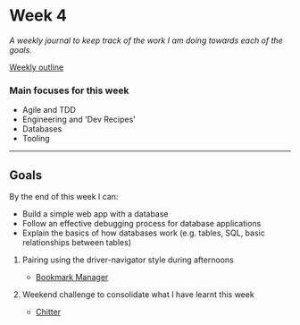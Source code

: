 # Week 4

_A weekly journal to keep track of the work I am doing towards each of the goals._

[Weekly outline](https://github.com/makersacademy/course/blob/master/week_outlines.md/)

### Main focuses for this week

- Agile and TDD
- Engineering and 'Dev Recipes'
- Databases
- Tooling

------

## Goals

By the end of this week I can:

* Build a simple web app with a database
* Follow an effective debugging process for database applications
* Explain the basics of how databases work (e.g. tables, SQL, basic relationships between tables)

1. Pairing using the driver-navigator style during afternoons
    - [Bookmark Manager](https://github.com/nelsonclaire/Portfolio/blob/master/projects/bookmark-manager.md)

2. Weekend challenge to consolidate what I have learnt this week
    - [Chitter](https://github.com/nelsonclaire/Portfolio/blob/master/projects/chitter.md)
